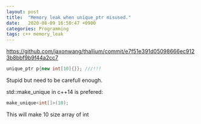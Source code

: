 ```yaml
---
layout: post 
title:  "Memory leak when unique_ptr misused."
date:   2020-08-09 16:50:47 +0900
categories: Programming 
tags: c++ memory_leak 
---
```


<https://github.com/jaxonwang/thallium/commit/e7f51e391d05098666ec9123b8bbf9b9f44a2cc7>

```cpp
unique_ptr p{new int[10]{}}; ///!!!
```

Stupid but need to be carefull enough.

std::make_unique in c++14 is prefered:

```cpp
make_unique<int[]>(10);
```
This will make 10 size array of int
